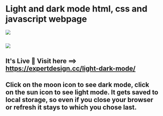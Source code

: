 # Light and dark mode html, css and javascript webpage

![](https://expertdesign.cc/light-dark-mode/images/light.jpg)

##

![](https://expertdesign.cc/light-dark-mode/images/dark.jpg)

##

## It's Live 🚀 Visit here ==> https://expertdesign.cc/light-dark-mode/

## Click on the moon icon to see dark mode, click on the sun icon to see light mode. It gets saved to local storage, so even if you close your browser or refresh it stays to which you chose last.
